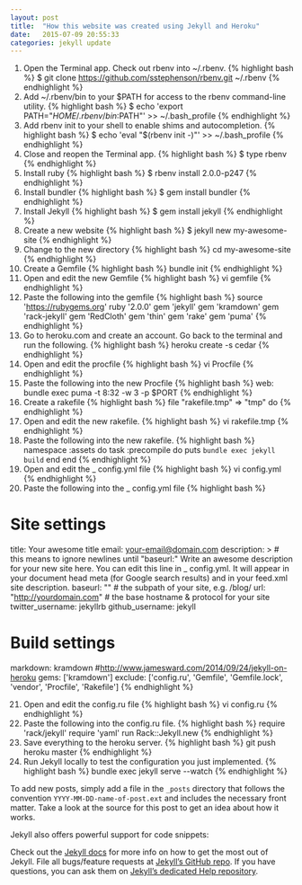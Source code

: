 ```yaml
---
layout: post
title:  "How this website was created using Jekyll and Heroku"
date:   2015-07-09 20:55:33
categories: jekyll update
---
```

1. Open the Terminal app. Check out rbenv into ~/.rbenv.
{% highlight bash %}
$ git clone https://github.com/sstephenson/rbenv.git ~/.rbenv
{% endhighlight %}
2. Add ~/.rbenv/bin to your $PATH for access to the rbenv command-line utility.
{% highlight bash %}
$ echo 'export PATH="$HOME/.rbenv/bin:$PATH"' >> ~/.bash_profile
{% endhighlight %}
3. Add rbenv init to your shell to enable shims and autocompletion.
{% highlight bash %}
$ echo 'eval "$(rbenv init -)"' >> ~/.bash_profile
{% endhighlight %}
4. Close and reopen the Terminal app.
{% highlight bash %}
$ type rbenv
{% endhighlight %}
5. Install ruby
{% highlight bash %}
$ rbenv install 2.0.0-p247
{% endhighlight %}
6. Install bundler
{% highlight bash %}
$ gem install bundler
{% endhighlight %}
7. Install Jekyll
{% highlight bash %}
$ gem install jekyll
{% endhighlight %}
8. Create a new website
{% highlight bash %}
$ jekyll new my-awesome-site
{% endhighlight %}
9. Change to the new directory
{% highlight bash %}
cd my-awesome-site
{% endhighlight %}
10. Create a Gemfile
{% highlight bash %}
bundle init
{% endhighlight %}
11. Open and edit the new Gemfile
{% highlight bash %}
vi gemfile
{% endhighlight %}
12. Paste the following into the gemfile
{% highlight bash %}
source 'https://rubygems.org'
ruby '2.0.0'
gem 'jekyll'
gem 'kramdown'
gem 'rack-jekyll'
gem 'RedCloth'
gem 'thin'
gem 'rake'
gem 'puma'
{% endhighlight %}
13. Go to heroku.com and create an account. Go back to the terminal and run the following.
{% highlight bash %}
heroku create -s cedar
{% endhighlight %}
14. Open and edit the procfile
{% highlight bash %}
vi Procfile
{% endhighlight %}
15. Paste the following into the new Procfile
{% highlight bash %}
web: bundle exec puma -t 8:32 -w 3 -p $PORT
{% endhighlight %}
16. Create a rakefile
{% highlight bash %}
file "rakefile.tmp" => "tmp" do
{% endhighlight %}
17. Open and edit the new rakefile.
{% highlight bash %}
vi rakefile.tmp
{% endhighlight %}
18. Paste the following into the new rakefile.
{% highlight bash %}
namespace :assets do
  task :precompile do
    puts `bundle exec jekyll build`
  end
end
{% endhighlight %}
19. Open and edit the _ config.yml file
{% highlight bash %}
vi config.yml
{% endhighlight %}
20. Paste the following into the _ config.yml file
{% highlight bash %}
# Site settings
title: Your awesome title
email: your-email@domain.com
description: > # this means to ignore newlines until "baseurl:"
  Write an awesome description for your new site here. You can edit this
  line in _ config.yml. It will appear in your document head meta (for
  Google search results) and in your feed.xml site description.
baseurl: "" # the subpath of your site, e.g. /blog/
url: "http://yourdomain.com" # the base hostname & protocol for your site
twitter_username: jekyllrb
github_username:  jekyll
# Build settings
markdown: kramdown
#http://www.jamesward.com/2014/09/24/jekyll-on-heroku
gems: ['kramdown']
exclude: ['config.ru', 'Gemfile', 'Gemfile.lock', 'vendor', 'Procfile', 'Rakefile']
{% endhighlight %}

21. Open and edit the config.ru file
{% highlight bash %}
vi config.ru
{% endhighlight %}
22. Paste the following into the config.ru file.
{% highlight bash %}
require 'rack/jekyll'
require 'yaml'
run Rack::Jekyll.new
{% endhighlight %}
23. Save everything to the heroku server.
{% highlight bash %}
git push heroku master
{% endhighlight %}
24. Run Jekyll locally to test the configuration you just implemented.
{% highlight bash %}
bundle exec jekyll serve --watch
{% endhighlight %}

To add new posts, simply add a file in the `_posts` directory that follows the convention `YYYY-MM-DD-name-of-post.ext` and includes the necessary front matter. Take a look at the source for this post to get an idea about how it works.

Jekyll also offers powerful support for code snippets:

Check out the [Jekyll docs][jekyll] for more info on how to get the most out of Jekyll. File all bugs/feature requests at [Jekyll’s GitHub repo][jekyll-gh]. If you have questions, you can ask them on [Jekyll’s dedicated Help repository][jekyll-help].

[jekyll]:      http://jekyllrb.com
[jekyll-gh]:   https://github.com/jekyll/jekyll
[jekyll-help]: https://github.com/jekyll/jekyll-help
